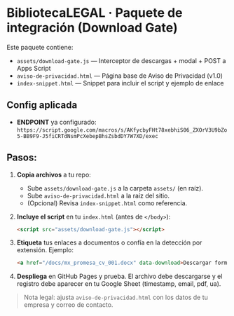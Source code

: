 # BibliotecaLEGAL · Paquete de integración (Download Gate)

Este paquete contiene:
- `assets/download-gate.js` — Interceptor de descargas + modal + POST a Apps Script
- `aviso-de-privacidad.html` — Página base de Aviso de Privacidad (v1.0)
- `index-snippet.html` — Snippet para incluir el script y ejemplo de enlace

## Config aplicada
- **ENDPOINT** ya configurado: `https://script.google.com/macros/s/AKfycbyFHt78xebhiS06_ZXOrV3U9bZo5-BB9F9-J5fiCRTdNsmPcXebepBhsZsbdDY7W7XD/exec`

## Pasos:

1. **Copia archivos** a tu repo:
   - Sube `assets/download-gate.js` a la carpeta `assets/` (en raíz).
   - Sube `aviso-de-privacidad.html` a la raíz del sitio.
   - (Opcional) Revisa `index-snippet.html` como referencia.

2. **Incluye el script** en tu `index.html` (antes de `</body>`):
   ```html
   <script src="assets/download-gate.js"></script>
   ```

3. **Etiqueta** tus enlaces a documentos o confía en la detección por extensión.
   Ejemplo:
   ```html
   <a href="/docs/mx_promesa_cv_001.docx" data-download>Descargar formato</a>
   ```

4. **Despliega** en GitHub Pages y prueba. El archivo debe descargarse y el registro
   debe aparecer en tu Google Sheet (timestamp, email, pdf, ua).

> Nota legal: ajusta `aviso-de-privacidad.html` con los datos de tu empresa y correo de contacto.
